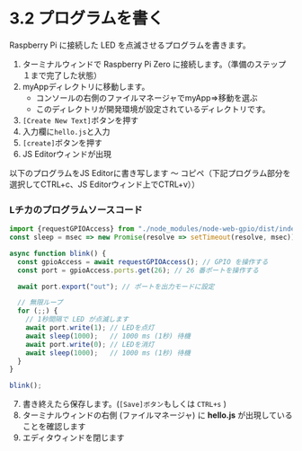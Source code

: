 # 3.2 プログラムを書く
Raspberry Pi に接続した LED を点滅させるプログラムを書きます。

1. ターミナルウィンドで Raspberry Pi Zero に接続します。（準備のステップ１まで完了した状態）
2. myAppディレクトリに移動します。
   * コンソールの右側のファイルマネージャでmyApp⇒移動を選ぶ
   * このディレクトリが開発環境が設定されているディレクトリです。
3. ```[Create New Text]```ボタンを押す
4. 入力欄に```hello.js```と入力
5. ```[create]```ボタンを押す
6. JS Editorウィンドが出現

以下のプログラムをJS Editorに書き写します ～ コピペ（下記プログラム部分を選択してCTRL+c、JS Editorウィンド上でCTRL+v））

### Lチカのプログラムソースコード
```js
import {requestGPIOAccess} from "./node_modules/node-web-gpio/dist/index.js"; // WebGPIO を使えるようにするためのライブラリをインポート
const sleep = msec => new Promise(resolve => setTimeout(resolve, msec)); // sleep 関数を定義

async function blink() {
  const gpioAccess = await requestGPIOAccess(); // GPIO を操作する 
  const port = gpioAccess.ports.get(26); // 26 番ポートを操作する

  await port.export("out"); // ポートを出力モードに設定

  // 無限ループ
  for (;;) {
    // 1秒間隔で LED が点滅します
    await port.write(1); // LEDを点灯
    await sleep(1000);   // 1000 ms (1秒) 待機
    await port.write(0); // LEDを消灯
    await sleep(1000);   // 1000 ms (1秒) 待機
  }
}

blink();
```

7. 書き終えたら保存します。(```[Save]ボタン```もしくは ```CTRL+s``` )
8. ターミナルウィンドの右側 (ファイルマネージャ) に **hello.js** が出現していることを確認します
9. エディタウィンドを閉じます